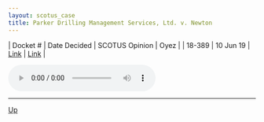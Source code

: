 ```yaml
---
layout: scotus_case
title: Parker Drilling Management Services, Ltd. v. Newton
---
```


| Docket # | Date Decided | SCOTUS Opinion | Oyez |
| 18-389 | 10 Jun 19 | [Link](https://www.supremecourt.gov/opinions/18pdf/587us2r49_5h26.pdf) | [Link](https://www.oyez.org/cases/2018/18-389) |

<audio controls>
   <source src='./resources/18-389.mp3' type='audio/mpeg'>
</audio>

<object data='./resources/18-389.pdf' type='application/pdf'></object>

---

[Up](./README.md)